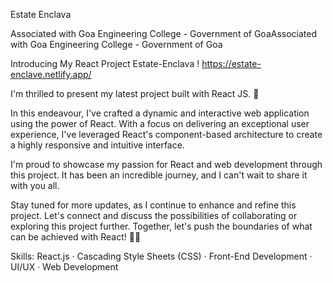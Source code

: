 Estate Enclava

Associated with Goa Engineering College - Government of GoaAssociated with Goa Engineering College - Government of Goa

Introducing My React Project Estate-Enclava !
https://estate-enclave.netlify.app/

I'm thrilled to present my latest project built with React JS. 🚀

In this endeavour, I've crafted a dynamic and interactive web application using the power of React. With a focus on delivering an exceptional user experience, I've leveraged React's component-based architecture to create a highly responsive and intuitive interface.

I'm proud to showcase my passion for React and web development through this project. It has been an incredible journey, and I can't wait to share it with you all.

Stay tuned for more updates, as I continue to enhance and refine this project. Let's connect and discuss the possibilities of collaborating or exploring this project further. Together, let's push the boundaries of what can be achieved with React! 💪🌟

Skills: React.js · Cascading Style Sheets (CSS) · Front-End Development · UI/UX · Web Development

